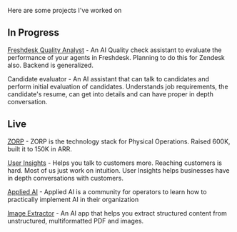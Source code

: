 Here are some projects I've worked on

## In Progress
[Freshdesk Quality Analyst](dashboard.appliedai.club) - An AI Quality check assistant to evaluate the performance of your agents in Freshdesk. Planning to do this for Zendesk also. Backend is generalized. 

Candidate evaluator - An AI assistant that can talk to candidates and perform initial evaluation of candidates. Understands job requirements, the candidate's resume, can get into details and can have proper in depth conversation.

## Live
[ZORP](www.zorp.one) - ZORP is the technology stack for Physical Operations. Raised 600K, built it to 150K in ARR.

[User Insights](dashboard.appliedai.club) - Helps you talk to customers more. Reaching customers is hard. Most of us just work on intuition. User Insights helps businesses have in depth conversations with customers. 

[Applied AI](appliedai.club) - Applied AI is a community for operators to learn how to practically implement AI in their organization

[Image Extractor](dashboard.appliedai.club) - An AI app that helps you extract structured content from unstructured, multiformatted PDF and images.
